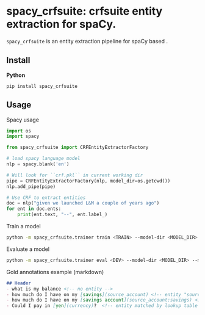 # spacy_crfsuite: crfsuite entity extraction for spaCy.

`spacy_crfsuite` is an entity extraction pipeline for spaCy based .

## Install

**Python**

    pip install spacy_crfsuite

## Usage

Spacy usage

```python
import os
import spacy

from spacy_crfsuite import CRFEntityExtractorFactory

# load spacy language model
nlp = spacy.blank('en')

# Will look for ``crf.pkl`` in current working dir
pipe = CRFEntityExtractorFactory(nlp, model_dir=os.getcwd())
nlp.add_pipe(pipe)

# Use CRF to extract entities
doc = nlp("given we launched L&M a couple of years ago")
for ent in doc.ents:
    print(ent.text, "--", ent.label_)
```

Train a model

```sh
python -m spacy_crfsuite.trainer train <TRAIN> --model-dir <MODEL_DIR> --model-name <MODEL_NAME>
```

Evaluate a model

```sh
python -m spacy_crfsuite.trainer eval <DEV> --model-dir <MODEL_DIR> --model-name <MODEL_NAME>
```

Gold annotations example (markdown)

```md
## Header
- what is my balance <!-- no entity -->
- how much do I have on my [savings](source_account) <!-- entity "source_account" has value "savings" -->
- how much do I have on my [savings account](source_account:savings) <!-- synonyms, method 1-->
- Could I pay in [yen](currency)?  <!-- entity matched by lookup table -->
```